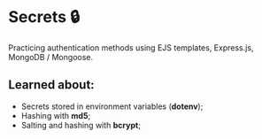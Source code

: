 # Secrets 🔒

Practicing authentication methods using EJS templates, Express.js, MongoDB / Mongoose. 

## Learned about: 

- Secrets stored in environment variables (**dotenv**);
- Hashing with **md5**;
- Salting and hashing with **bcrypt**;
